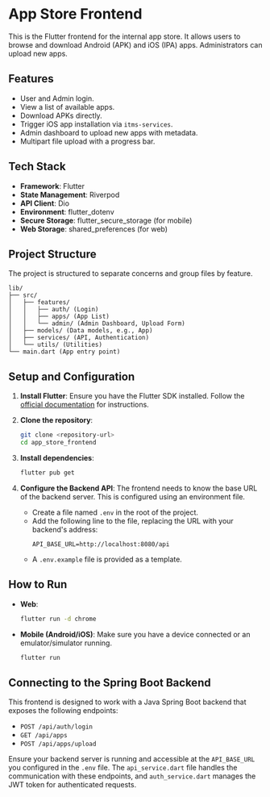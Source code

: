 # App Store Frontend

This is the Flutter frontend for the internal app store. It allows users to browse and download Android (APK) and iOS (IPA) apps. Administrators can upload new apps.

## Features

- User and Admin login.
- View a list of available apps.
- Download APKs directly.
- Trigger iOS app installation via `itms-services`.
- Admin dashboard to upload new apps with metadata.
- Multipart file upload with a progress bar.

## Tech Stack

- **Framework**: Flutter
- **State Management**: Riverpod
- **API Client**: Dio
- **Environment**: flutter_dotenv
- **Secure Storage**: flutter_secure_storage (for mobile)
- **Web Storage**: shared_preferences (for web)

## Project Structure

The project is structured to separate concerns and group files by feature.

```
lib/
├── src/
│   ├── features/
│   │   ├── auth/ (Login)
│   │   ├── apps/ (App List)
│   │   └── admin/ (Admin Dashboard, Upload Form)
│   ├── models/ (Data models, e.g., App)
│   ├── services/ (API, Authentication)
│   └── utils/ (Utilities)
└── main.dart (App entry point)
```

## Setup and Configuration

1.  **Install Flutter**: Ensure you have the Flutter SDK installed. Follow the [official documentation](https://flutter.dev/docs/get-started/install) for instructions.

2.  **Clone the repository**:
    ```bash
    git clone <repository-url>
    cd app_store_frontend
    ```

3.  **Install dependencies**:
    ```bash
    flutter pub get
    ```

4.  **Configure the Backend API**:
    The frontend needs to know the base URL of the backend server. This is configured using an environment file.

    - Create a file named `.env` in the root of the project.
    - Add the following line to the file, replacing the URL with your backend's address:
      ```
      API_BASE_URL=http://localhost:8080/api
      ```
    - A `.env.example` file is provided as a template.

## How to Run

- **Web**:
  ```bash
  flutter run -d chrome
  ```
- **Mobile (Android/iOS)**:
  Make sure you have a device connected or an emulator/simulator running.
  ```bash
  flutter run
  ```

## Connecting to the Spring Boot Backend

This frontend is designed to work with a Java Spring Boot backend that exposes the following endpoints:

- `POST /api/auth/login`
- `GET /api/apps`
- `POST /api/apps/upload`

Ensure your backend server is running and accessible at the `API_BASE_URL` you configured in the `.env` file. The `api_service.dart` file handles the communication with these endpoints, and `auth_service.dart` manages the JWT token for authenticated requests.
